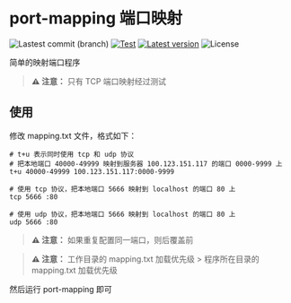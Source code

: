 # port-mapping 端口映射

![Lastest commit (branch)](https://img.shields.io/github/last-commit/share121/port-mapping/master)
[![Test](https://github.com/share121/port-mapping/workflows/Test/badge.svg)](https://github.com/share121/port-mapping/actions)
[![Latest version](https://img.shields.io/crates/v/port-mapping.svg)](https://crates.io/crates/port-mapping)
![License](https://img.shields.io/crates/l/port-mapping.svg)

简单的映射端口程序

> **⚠️ 注意：** 只有 TCP 端口映射经过测试

## 使用

修改 mapping.txt 文件，格式如下：

```
# t+u 表示同时使用 tcp 和 udp 协议
# 把本地端口 40000-49999 映射到服务器 100.123.151.117 的端口 0000-9999 上
t+u 40000-49999 100.123.151.117:0000-9999

# 使用 tcp 协议，把本地端口 5666 映射到 localhost 的端口 80 上
tcp 5666 :80

# 使用 udp 协议，把本地端口 5666 映射到 localhost 的端口 80 上
udp 5666 :80
```

> **⚠️ 注意：** 如果重复配置同一端口，则后覆盖前

> **⚠️ 注意：** 工作目录的 mapping.txt 加载优先级 > 程序所在目录的 mapping.txt 加载优先级

然后运行 port-mapping 即可
